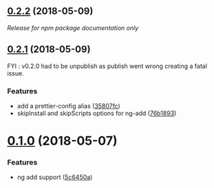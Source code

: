 <a name="0.2.1"></a>

## [0.2.2](https://github.com/noelmace/prettier-schematics/compare/v0.2.1...v0.2.2) (2018-05-09)

<a name="0.2.2"></a>

_Release for npm package documentation only_

## [0.2.1](https://github.com/noelmace/prettier-schematics/compare/v0.1.0...v0.2.1) (2018-05-09)

FYI : v0.2.0 had to be unpublish as publish went wrong creating a fatal issue.

### Features

* add a prettier-config alias ([35807fc](https://github.com/noelmace/prettier-schematics/commit/35807fc))
* skipInstall and skipScripts options for ng-add ([76b1893](https://github.com/noelmace/prettier-schematics/commit/76b1893))

<a name="0.1.0"></a>

# [0.1.0](https://github.com/noelmace/prettier-schematics/compare/5c6450a...v0.1.0) (2018-05-07)

### Features

* ng add support ([5c6450a](https://github.com/noelmace/prettier-schematics/commit/5c6450a))
